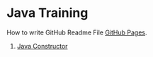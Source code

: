 # Java Training

How to write GitHub Readme File [GitHub Pages](https://docs.github.com/en/get-started/writing-on-github/getting-started-with-writing-and-formatting-on-github/basic-writing-and-formatting-syntax).

1.  [Java Constructor](docs/constructor.md)